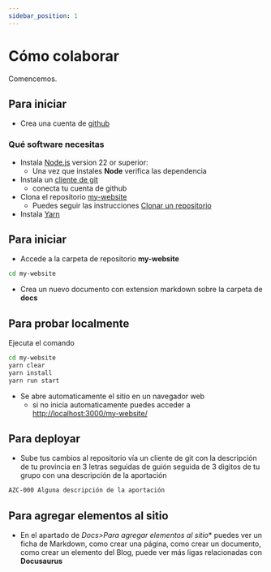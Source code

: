 ```yaml
---
sidebar_position: 1
---
```


# Cómo colaborar

Comencemos.

## Para iniciar

- Crea una cuenta de [github](https://github.com/)
### Qué software necesitas

- Instala [Node.js](https://nodejs.org/en/download/) version 22 or superior:
  - Una vez que instales **Node** verifica las dependencia
- Instala un [cliente de git](https://desktop.github.com/download/)
  - conecta tu cuenta de github
- Clona el repositorio [my-website](https://github.com/conecta-clanes/my-website)
  - Puedes seguir las instrucciones [Clonar un repositorio](https://docs.github.com/es/repositories/creating-and-managing-repositories/cloning-a-repository)
- Instala [Yarn](https://classic.yarnpkg.com/lang/en/docs/install/#windows-stable )

## Para iniciar

- Accede a la carpeta de repositorio **my-website**

```bash
cd my-website
```
- Crea un nuevo documento con extension markdown sobre la carpeta de **docs**


## Para probar localmente

Ejecuta el comando 

```bash
cd my-website
yarn clear 
yarn install
yarn run start
```

- Se abre automaticamente el sitio en un navegador web
  - si no inicia automaticamente puedes acceder a [http://localhost:3000/my-website/](**http://localhost:3000/my-website/**)


## Para deployar

- Sube tus cambios al repositorio vía un cliente de git con la descripción de tu provincia en 3 letras seguidas de guión seguida de 3 digitos de tu grupo con una descripción de la aportación

```bash
AZC-000 Alguna descripción de la aportación
```


## Para agregar elementos al sitio

- En el apartado de **Docs*>Para agregar elementos al sitio** puedes ver un ficha de Markdown, como crear una página, como crear un documento, como crear un elemento del Blog, puede ver más ligas relacionadas con **Docusaurus**